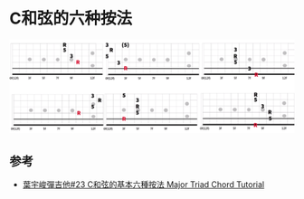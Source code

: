 # C和弦的六种按法

![](../../images/practice/chord/six_c_major.png)

## 参考
- [葉宇峻彈吉他#23 C和弦的基本六種按法 Major Triad Chord Tutorial](https://www.youtube.com/watch?v=9MSbllQNW14&feature=youtu.be)
